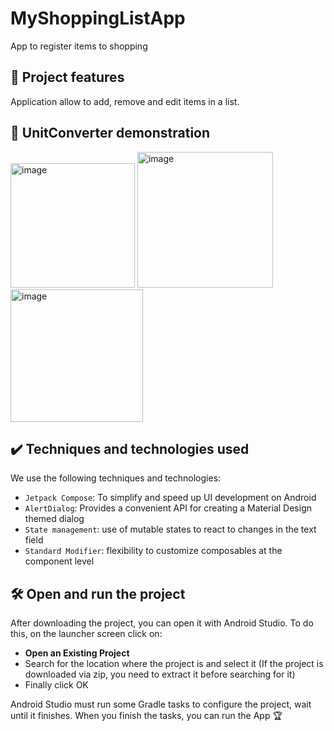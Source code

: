 # MyShoppingListApp

App to register items to shopping

## 🔨 Project features

Application allow to add, remove and edit items in a list.

## 🔨 UnitConverter demonstration
<img width="199" alt="image" src="https://github.com/fernandotorrigo/MyShoppingListApp/assets/19911585/7465c6b8-66e2-432a-aa8a-bffcd143b799">
<img width="217" alt="image" src="https://github.com/fernandotorrigo/MyShoppingListApp/assets/19911585/2fd10cae-b4b1-4bb1-9a07-1e73ac21801b">
<img width="212" alt="image" src="https://github.com/fernandotorrigo/MyShoppingListApp/assets/19911585/93e45ca0-758d-486e-8584-61c627dc8773">


## ✔️ Techniques and technologies used
We use the following techniques and technologies:

- `Jetpack Compose`: To simplify and speed up UI development on Android
- `AlertDialog`: Provides a convenient API for creating a Material Design themed dialog
- `State management`: use of mutable states to react to changes in the text field
- `Standard Modifier`: flexibility to customize composables at the component level


## 🛠️ Open and run the project

After downloading the project, you can open it with Android Studio. To do this, on the launcher screen click on:

- **Open an Existing Project**
- Search for the location where the project is and select it (If the project is downloaded via zip, you need to extract it before searching for it)
- Finally click OK

Android Studio must run some Gradle tasks to configure the project, wait until it finishes. When you finish the tasks, you can run the App 🏆

